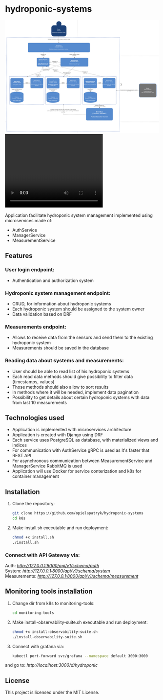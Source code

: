 # hydroponic-systems
![Container Diagram](./container.png)
<video src="https://github.com/opielapatryk/hydroponic-systems/assets/104018084/27f1cb56-5492-41e6-bc26-a9ef2c748e4b" width="320" height="240" controls></video>

Application facilitate hydroponic system management implemented using microservices made of:
- AuthService
- ManagerService
- MeasurementService

## Features 
### User login endpoint:
- Authentication and authorization system

### Hydroponic system management endpoint:
- CRUD, for information about hydroponic systems
- Each hydroponic system should be assigned to the system owner
- Data validation based on DRF 

### Measurements endpoint:
- Allows to receive data from the sensors and send them to the existing hydroponic system
- Measurements should be saved in the database

### Reading data about systems and measurements:
- User should be able to read list of his hydroponic systems
- Each read data methods should give possibility to filter data (timestamps, values)
- Those methods should also allow to sort results 
- In methods where it will be needed, implement data pagination
- Possibility to get details about certain hydroponic systems with data from last 10 measurements

## Technologies used 
- Application is implemented with microservices architecture
- Application is created with Django using DRF 
- Each service uses PostgreSQL as database, with materialized views and indices 
- For communication with AuthService gRPC is used as it's faster that REST API
- For asynchronous communication between MeasurementService and ManagerService RabbitMQ is used
- Application will use Docker for service conterization and k8s for container management

## Installation

1. Clone the repository:
    ```bash
    git clone https://github.com/opielapatryk/hydroponic-systems
    cd k8s
    ```

2. Make install.sh executable and run deployment:
    ```bash
    chmod +x install.sh
    ./install.sh
    ```

### Connect with API Gateway via:

Auth: *http://127.0.0.1:8000/api/v1/schema/auth* <br> 
System: *http://127.0.0.1:8000/api/v1/schema/system* <br> 
Measurements: *http://127.0.0.1:8000/api/v1/schema/measurement* <br>

## Monitoring tools installation

1. Change dir from k8s to monitoring-tools:
    ```bash
    cd monitoring-tools
    ```

2. Make install-observability-suite.sh executable and run deployment:
    ```bash
    chmod +x install-observability-suite.sh
    ./install-observability-suite.sh
    ```

3. Connect with grafana via:
    ```bash
    kubectl port-forward svc/grafana --namespace default 3000:3000
    ```

and go to:
*http://localhost:3000/d/hydroponic*


## License

This project is licensed under the MIT License.
